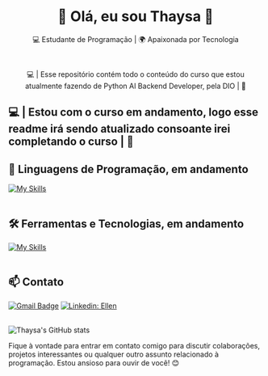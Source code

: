 <h1 align="center">🌻 Olá, eu sou Thaysa 🌻</h1>

<p align="center">
  💻 Estudante de Programação | 🌍 Apaixonada por Tecnologia
</p><br>

<p align="center"> 
    💻 | Esse repositório contém todo o conteúdo do curso que estou atualmente fazendo de Python AI Backend Developer, pela DIO | 🌻
</p>

<h2>
    💻 | Estou com o curso em andamento, logo esse readme irá sendo atualizado consoante irei completando o curso | 🌻
</h2>


## 🚀 Linguagens de Programação, em andamento
[![My Skills](https://skillicons.dev/icons?i=python)](https://skillicons.dev)<br><br>

## 🛠️ Ferramentas e Tecnologias, em andamento
[![My Skills](https://skillicons.dev/icons?i=vscode,git,github)](https://skillicons.dev)<br><br>

## 📫 Contato

[![Gmail Badge](https://img.shields.io/badge/-ThaysaLima-006bed?style=flat-square&logo=Gmail&logoColor=white&link=mailto:https://mail.google.com/mail/u/0/#inbox)](mailto:{Thaysa})
[![Linkedin: Ellen](https://img.shields.io/badge/-ThaysaLima-blue?style=flat-square&logo=Linkedin&logoColor=white&link=https://www.linkedin.com/in/thaysa-lima/)](https://www.linkedin.com/in/thaysa-lima/)
<br><br>


![Thaysa's GitHub stats](https://github-readme-stats.vercel.app/api?username=ThaysaLima&show_icons=true&theme=gruvbox)

Fique à vontade para entrar em contato comigo para discutir colaborações, projetos interessantes ou qualquer outro assunto relacionado à programação. Estou ansioso para ouvir de você! 😊 <br><br>